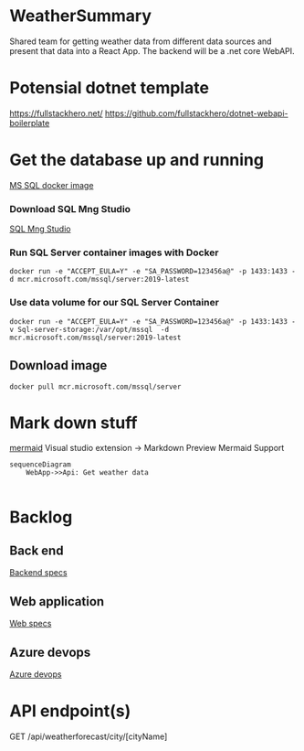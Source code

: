 # WeatherSummary

Shared team for getting weather data from different data sources and present that data into a React App. The backend will be a .net core WebAPI.

# Potensial dotnet template

<https://fullstackhero.net/>
<https://github.com/fullstackhero/dotnet-webapi-boilerplate>

# Get the database up and running

[MS SQL docker image](https://hub.docker.com/_/microsoft-mssql-server)

### Download SQL Mng Studio

[SQL Mng Studio](https://docs.microsoft.com/en-us/sql/ssms/download-sql-server-management-studio-ssms?view=sql-server-ver15
)

### Run SQL Server container images with Docker
```docker
docker run -e "ACCEPT_EULA=Y" -e "SA_PASSWORD=123456a@" -p 1433:1433 -d mcr.microsoft.com/mssql/server:2019-latest
```
### Use data volume for our  SQL Server Container
```docker
docker run -e "ACCEPT_EULA=Y" -e "SA_PASSWORD=123456a@" -p 1433:1433 -v Sql-server-storage:/var/opt/mssql  -d mcr.microsoft.com/mssql/server:2019-latest
```


## Download image

```
docker pull mcr.microsoft.com/mssql/server
```

# Mark down stuff

[mermaid](https://mermaid-js.github.io/mermaid/#/)
Visual studio extension -> Markdown Preview Mermaid Support

```mermaid
sequenceDiagram
    WebApp->>Api: Get weather data
    
```

# Backlog

## Back end

[Backend specs](/Backlog/BackEnd.md/#back-end)

## Web application

[Web specs](/Backlog/WebApp.md)

## Azure devops

[Azure devops](/Backlog/AzDevOps.md)

# API endpoint(s)

GET /api/weatherforecast/city/[cityName]

